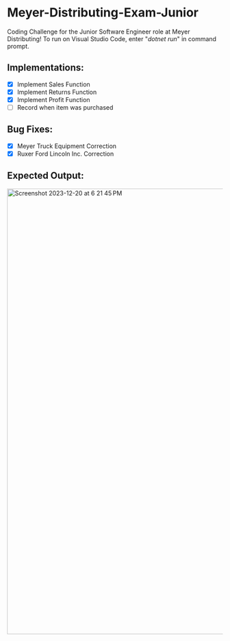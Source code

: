 # **Meyer-Distributing-Exam-Junior**
Coding Challenge for the Junior Software Engineer role at Meyer Distributing! To run on Visual Studio Code, enter "_dotnet run_" in command prompt.

## Implementations:
- [x] Implement Sales Function
- [x] Implement Returns Function
- [x] Implement Profit Function
- [ ] Record when item was purchased

## Bug Fixes:
- [x] Meyer Truck Equipment Correction
- [x] Ruxer Ford Lincoln Inc. Correction

## Expected Output:
<img width="1040" alt="Screenshot 2023-12-20 at 6 21 45 PM" src="https://github.com/aminaopio/Meyer-Distributing-Exam-Junior/assets/65184488/86c21d6d-ed23-4517-927b-149fb48a9c7e">
